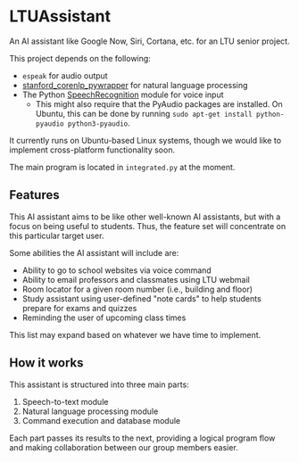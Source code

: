 # LTUAssistant
An AI assistant like Google Now, Siri, Cortana, etc. for an LTU senior project.

This project depends on the following:
- `espeak` for audio output
- [stanford_corenlp_pywrapper][1] for natural language processing
- The Python [SpeechRecognition][2] module for voice input
  - This might also require that the PyAudio packages are installed. On Ubuntu,
  this can be done by running `sudo apt-get install python-pyaudio python3-pyaudio`.

It currently runs on Ubuntu-based Linux systems, though we would like to
implement cross-platform functionality soon.

The main program is located in `integrated.py` at the moment.

## Features
This AI assistant aims to be like other well-known AI assistants, but with a
focus on being useful to students. Thus, the feature set will concentrate on
this particular target user.

Some abilities the AI assistant will include are:
- Ability to go to school websites via voice command
- Ability to email professors and classmates using LTU webmail
- Room locator for a given room number (i.e., building and floor)
- Study assistant using user-defined "note cards" to help students prepare for
exams and quizzes
- Reminding the user of upcoming class times

This list may expand based on whatever we have time to implement.

## How it works
This assistant is structured into three main parts:

1. Speech-to-text module
1. Natural language processing module
1. Command execution and database module

Each part passes its results to the next, providing a logical program flow and
making collaboration between our group members easier.

  [1]: https://github.com/brendano/stanford_corenlp_pywrapper
  [2]: https://pypi.python.org/pypi/SpeechRecognition/
